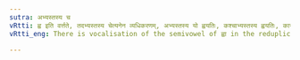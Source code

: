 ```yaml
---
sutra: अभ्यस्तस्य च
vRtti: ह्व इति वर्त्तते, तदभ्यस्तस्य चेत्यनेन व्यधिकरणम्, अभ्यस्तस्य यो ह्वयतिः, कश्चाभ्यस्तस्य ह्वयतिः, कारणं, तेनाभ्यस्तकारणस्य ह्वयतेः प्रागेव द्विर्वचनात्संप्रसारणं भवति ॥
vRtti_eng: There is vocalisation of the semivowel of ह्वा in the reduplicated form, in both the syllables.

---
```

